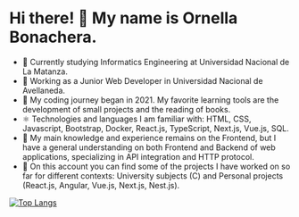# Hi there! 👋 My name is Ornella Bonachera. 
 
- 📜 Currently studying Informatics Engineering at Universidad Nacional de La Matanza.
- 🔭 Working as a Junior Web Developer in Universidad Nacional de Avellaneda.
- 📅 My coding journey began in 2021. My favorite learning tools are the development of small projects and the reading of books.
- ⚛ Technologies and languages I am familiar with: HTML, CSS, Javascript, Bootstrap, Docker, React.js, TypeScript, Next.js, Vue.js, SQL.
- 📓 My main knowledge and experience remains on the Frontend, but I have a general understanding on both Frontend and Backend of web applications, specializing in API integration and HTTP protocol.
- 💫 On this account you can find some of the projects I have worked on so far for different contexts: University subjects (C) and Personal projects (React.js, Angular, Vue.js, Next.js, Nest.js).


[![Top Langs](https://github-readme-stats.vercel.app/api/top-langs/?username=opbonachera)](https://github.com/anuraghazra/github-readme-stats)
